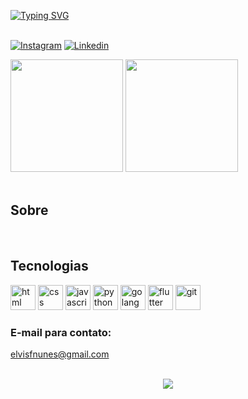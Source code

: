 [![Typing SVG](https://readme-typing-svg.herokuapp.com/?color=00bfbf&size=35&center=true&vCenter=true&width=1000&lines=Olá,+Meu+nome+é+Elvis+Nunes!;Welcome!+:%29)](https://git.io/typing-svg) </br>
</br>

[![Instagram](https://img.shields.io/badge/Instagram-E4405F?style=for-the-badge&logo=instagram&logoColor=white)](https://www.instagram.com/elvis.dev)
[![Linkedin](https://img.shields.io/badge/LinkedIn-0077B5?style=for-the-badge&logo=linkedin&logoColor=white)](https://www.linkedin.com/in/elvis-felipe-nunes-machado-52707922b/)
 <div>
    <img height="180em" src="https://github-readme-stats.vercel.app/api?username=ElvisNunes13&show_icons=true&theme=dark">
    <img height="180em" src="https://github-readme-stats.vercel.app/api/top-langs/?username=ElvisNunes13&theme=dark">
</div><br/>

## Sobre

<div style="display: inline_block"></br>


## Tecnologias
<div>
    <img aling="center" heigth="30px" width="40px" alt="html" src="https://cdn.jsdelivr.net/gh/devicons/devicon/icons/html5/html5-original.svg" />
    <img aling="center" heigth="30px" width="40px" alt="css" src="https://cdn.jsdelivr.net/gh/devicons/devicon/icons/css3/css3-original.svg" />
    <img aling="center" heigth="30px" width="40px" alt="javascript" src="https://cdn.jsdelivr.net/gh/devicons/devicon/icons/javascript/javascript-original.svg" />
    <img aling="center" heigth="30px" width="40px" alt="python" src="https://cdn.jsdelivr.net/gh/devicons/devicon/icons/python/python-original.svg" />
    <img aling="center" heigth="30px" width="40px" alt="golang" src="https://cdn.jsdelivr.net/gh/devicons/devicon/icons/go/go-original.svg" />
    <img aling="center" heigth="30px" width="40px" alt="flutter" src="https://cdn.jsdelivr.net/gh/devicons/devicon/icons/flutter/flutter-original.svg" />
    <img aling="center" heigth="30px" width="40px" alt="git" src="https://cdn.jsdelivr.net/gh/devicons/devicon/icons/git/git-original.svg" />
</div>
 
### E-mail para contato: 

elvisfnunes@gmail.com
<br/>
<br/>

<p align="center">
   <img src="https://profile-counter.glitch.me/ElvisNunes13/count.svg" />
</p></br>
